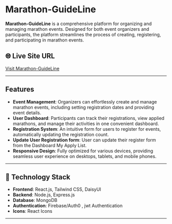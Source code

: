 # **Marathon-GuideLine**

**Marathon-GuideLine** is a comprehensive platform for organizing and managing marathon events. Designed for both event organizers and participants, the platform streamlines the process of creating, registering, and participating in marathon events.

## 🌐 Live Site URL

[Visit Marathon-GuideLine](https://marathon-guide.web.app/)

---

## Features

- **Event Management**: Organizers can effortlessly create and manage marathon events, including setting registration dates and providing event details.
- **User Dashboard**: Participants can track their registrations, view applied marathons, and manage their activities in one convenient dashboard.
- **Registration System**: An intuitive form for users to register for events, automatically updating the registration count.
- **Update User Registration form**: User can update their register form from the Dashboard My Apply List.
- **Responsive Design**: Fully optimized for various devices, providing seamless user experience on desktops, tablets, and mobile phones.

---

## 📂 Technology Stack

- **Frontend**: React.js, Tailwind CSS, DaisyUI
- **Backend**: Node.js, Express.js
- **Database**: MongoDB
- **Authentication**: Firebase/Auth0 , jwt Authentication
- **Icons**: React Icons

---
